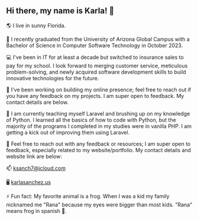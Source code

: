  ## Hi there, my name is **Karla**! 👋

🌎 I live in sunny Florida. 

🎒 I recently graduated from the University of Arizona Global Campus with a Bachelor of Science in Computer Software Technology in October 2023.

💻 I've been in IT for at least a decade but switched to insurance sales to pay for my school. I look forward to merging customer service, meticulous problem-solving, and newly acquired software development skills to build innovative technologies for the future.

📧 I've been working on building my online presence; feel free to reach out if you have any feedback on my projects. I am super open to feedback. My contact details are below.

🌱 I am currently teaching myself Laravel and brushing up on my knowledge of Python. I learned all the basics of how to code with Python, but the majority of the programs I completed in my studies were in vanilla PHP. I am getting a kick out of improving them using Laravel. 

📱 Feel free to reach out with any feedback or resources; I am super open to feedback, especially related to my website/portfolio. My contact details and website link are below:

📫 ksanch7@icloud.com

🖥️ [karlasanchez.us](https://karlasanchez.us)

⚡ Fun fact: My favorite animal is a frog. When I was a kid my family nicknamed me "Rana" because my eyes were bigger than most kids. "Rana" means frog in spanish 🐸.
